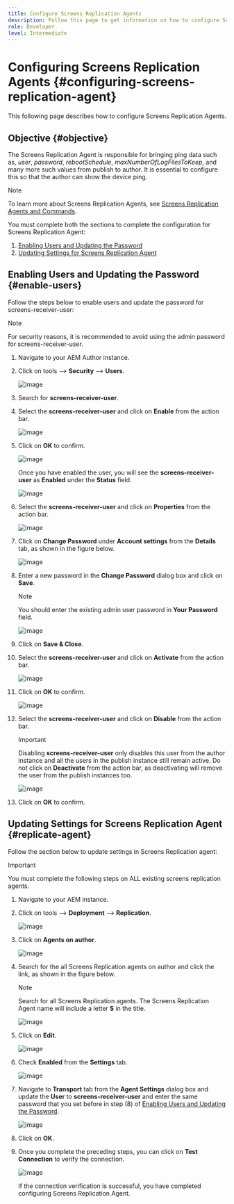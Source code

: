 ```yaml
---
title: Configure Screens Replication Agents
description: Follow this page to get information on how to configure Screens Replication Agents.
role: Developer
level: Intermediate
---
```


# Configuring Screens Replication Agents {#configuring-screens-replication-agent}

This following page describes how to configure Screens Replication Agents.

## Objective {#objective}

The Screens Replication Agent is responsible for bringing ping data such as, *user*, *password*, *rebootSchedule*, *maxNumberOfLogFilesToKeep*, and many more such values from publish to author. It is essential to configure this so that the author can show the device ping.

>[!NOTE]
>To learn more about Screens Replication Agents, see [Screens Replication Agents and Commands](https://experienceleague.adobe.com/docs/experience-manager-screens/user-guide/administering/author-publish/author-publish-architecture-overview.html?lang=en#screens-replication-agents-and-commands).

You must complete both the sections to complete the configuration for Screens Replication Agent:

1. [Enabling Users and Updating the Password](#enable-users)
1. [Updating Settings for Screens Replication Agent](#replicate-agent)

## Enabling Users and Updating the Password {#enable-users}

Follow the steps below to enable users and update the password for screens-receiver-user:

>[!NOTE]
>For security reasons, it is recommended to avoid using the admin password for screens-receiver-user.

1. Navigate  to your AEM Author instance.

1. Click on tools --> **Security** --> **Users**.

   ![image](/help/user-guide/assets/screens-replication/screens-replication1.png)

1. Search for **screens-receiver-user**.

1. Select the **screens-receiver-user** and click on **Enable** from the action bar.

   ![image](/help/user-guide/assets/screens-replication/screens-replication2.png)

1. Click on **OK** to confirm.

   ![image](/help/user-guide/assets/screens-replication/screens-replication3.png)

   Once you have enabled the user, you will see the **screens-receiver-user** as **Enabled** under the **Status** field.

   ![image](/help/user-guide/assets/screens-replication/screens-replication4.png)

1. Select the **screens-receiver-user** and click on **Properties** from the action bar.

   ![image](/help/user-guide/assets/screens-replication/screens-replication5.png)

1. Click on **Change Password** under **Account settings** from the **Details** tab, as shown in the figure below.

   ![image](/help/user-guide/assets/screens-replication/screens-replication6.png)

1. Enter a new password in the **Change Password** dialog box and click on **Save**.

   >[!NOTE]
   >You should enter the existing admin user password in **Your Password** field.

   ![image](/help/user-guide/assets/screens-replication/screens-replication7.png)

1. Click on **Save & Close**.

1. Select the **screens-receiver-user** and click on **Activate** from the action bar.

   ![image](/help/user-guide/assets/screens-replication/screens-replication8.png)

1. Click on **OK** to confirm.

   ![image](/help/user-guide/assets/screens-replication/screens-replication9.png)

1. Select the **screens-receiver-user** and click on **Disable** from the action bar.

   >[!IMPORTANT]
   > Disabling **screens-receiver-user** only disables this user from the author instance and all the users in the publish instance still remain active. Do not click on **Deactivate** from the action bar, as deactivating will remove the user from the publish instances too.

   ![image](/help/user-guide/assets/screens-replication/screens-replication10.png)

1. Click on **OK** to confirm.

## Updating Settings for Screens Replication Agent {#replicate-agent}

Follow the section below to update settings in Screens Replication agent:

>[!IMPORTANT]
>You must complete the following steps on ALL existing screens replication agents.

1. Navigate to your AEM instance.

1. Click on tools --> **Deployment** --> **Replication**.

   ![image](/help/user-guide/assets/screens-replication/screens-replication1a.png)

1. Click on **Agents on author**.

   ![image](/help/user-guide/assets/screens-replication/screens-replication1b.png)

1. Search for the all Screens Replication agents on author and click the link, as shown in the figure below.

   >[!NOTE]
   >Search for all Screens Replication agents. The Screens Replication Agent name will include a letter **S** in the title.

   ![image](/help/user-guide/assets/screens-replication/screens-replication1c.png)

1. Click on **Edit**.

   ![image](/help/user-guide/assets/screens-replication/screens-replication1d.png)

1. Check **Enabled** from the **Settings** tab.

   ![image](/help/user-guide/assets/screens-replication/screens-replication1e.png)

1. Navigate to **Transport** tab from the **Agent Settings** dialog box and update the **User** to **screens-receiver-user** and enter the same password that you set before in step (8) of [Enabling Users and Updating the Password](#enable-users).

   ![image](/help/user-guide/assets/screens-replication/screens-replication1-f.png)

1. Click on **OK**.

1. Once you complete the preceding steps, you can click on **Test Connection** to verify the connection.

   ![image](/help/user-guide/assets/screens-replication/screens-replication1g.png)

   If the connection verification is successful, you have completed configuring Screens Replication Agent.